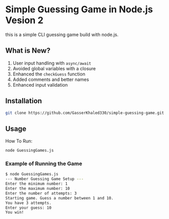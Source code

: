# Simple Guessing Game in Node.js Vesion 2

this is a simple CLI guessing game build with node.js.

## What is New?

1. User input handling with `async/await`
2. Avoided global variables with a closure
3. Enhanced the `checkGuess` function
4. Added comments and better names
5. Enhanced input validation

## Installation

```bash
git clone https://github.com/GasserKhaled330/simple-guessing-game.git
```

## Usage

How To Run:

```bash
node GuessingGames.js
```

### Example of Running the Game

```bash
$ node GuessingGames.js
--- Number Guessing Game Setup ---
Enter the minimum number: 1
Enter the maximum number: 10
Enter the number of attempts: 3
Starting game. Guess a number between 1 and 10.
You have 3 attempts.
Enter your guess: 10
You win!
```
